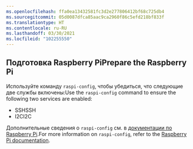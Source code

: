 ```yaml
---
ms.openlocfilehash: ffa0ea13432581fc3d2e277806412bf68c725db4
ms.sourcegitcommit: 05d0087dfca85aac9ca2960f86c5efd218bf833f
ms.translationtype: HT
ms.contentlocale: ru-RU
ms.lasthandoff: 03/30/2021
ms.locfileid: "102255550"
---
```

## <a name="prepare-the-raspberry-pi"></a><span data-ttu-id="c957c-101">Подготовка Raspberry Pi</span><span class="sxs-lookup"><span data-stu-id="c957c-101">Prepare the Raspberry Pi</span></span>

<span data-ttu-id="c957c-102">Используйте команду `raspi-config`, чтобы убедиться, что следующие две службы включены:</span><span class="sxs-lookup"><span data-stu-id="c957c-102">Use the `raspi-config` command to ensure the following two services are enabled:</span></span>

- <span data-ttu-id="c957c-103">SSH</span><span class="sxs-lookup"><span data-stu-id="c957c-103">SSH</span></span>
- <span data-ttu-id="c957c-104">I2C</span><span class="sxs-lookup"><span data-stu-id="c957c-104">I2C</span></span>

<span data-ttu-id="c957c-105">Дополнительные сведения о `raspi-config` см. в [документации по Raspberry Pi](https://www.raspberrypi.org/documentation/configuration/raspi-config.md).</span><span class="sxs-lookup"><span data-stu-id="c957c-105">For more information on `raspi-config`, refer to the [Raspberry Pi documentation](https://www.raspberrypi.org/documentation/configuration/raspi-config.md).</span></span>
